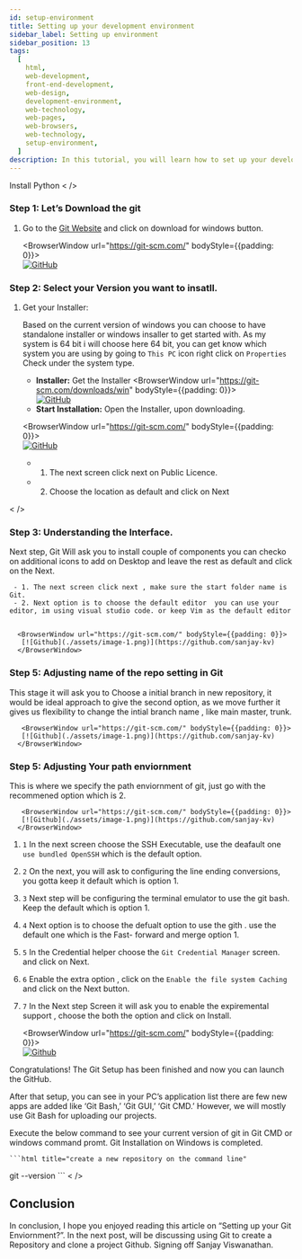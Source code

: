 ```yaml
---
id: setup-environment
title: Setting up your development environment
sidebar_label: Setting up environment
sidebar_position: 13
tags:
  [
    html,
    web-development,
    front-end-development,
    web-design,
    development-environment,
    web-technology,
    web-pages,
    web-browsers,
    web-technology,
    setup-environment,
  ]
description: In this tutorial, you will learn how to set up your development environment for HTML development.
---
```

  
Install Python
  < />
  ### Step 1: Let’s Download the git 
  
  1. Go to the [Git Website](https://git-scm.com/) and click on download for windows button.
  
      <BrowserWindow url="https://git-scm.com/" bodyStyle={{padding: 0}}>    
       [![GitHub](./assets/image-1.png)](https://git-scm.com/)
      </BrowserWindow>
  
  
  ### Step 2: Select your Version you want to insatll.
  
  1. Get your Installer:
  
     Based on the current version of windows you can choose to have standalone installer or windows insaller to get started with. As my system is 64 bit i will choose here 64 bit, you can get know which system you are using by going to ``This PC`` icon right click on ``Properties`` Check under the system type. 
  
       - **Installer:** Get the Installer
      <BrowserWindow url="https://git-scm.com/downloads/win" bodyStyle={{padding: 0}}>    
       [![GitHub](./assets/image-1.png)](https://git-scm.com/downloads/win)
      </BrowserWindow>
          
  
       - **Start Installation:** Open the Installer, upon downloading. 
            
     
      <BrowserWindow url="https://git-scm.com/" bodyStyle={{padding: 0}}>    
       [![GitHub](./assets/image-1.png)](https://git-scm.com/)
      </BrowserWindow>
  
     - 1. The next screen click next on Public Licence.
     - 2. Choose the location as default and click on Next
  
  < />
  
  ### Step 3: Understanding the Interface.
  
  Next step, Git Will ask you to install couple of components you can checko on additional icons to add on Desktop and leave the rest as default and click on the Next.
  
     - 1. The next screen click next , make sure the start folder name is Git.
     - 2. Next option is to choose the default editor  you can use your editor, im using visual studio code. or keep Vim as the default editor
  
  
      <BrowserWindow url="https://git-scm.com/" bodyStyle={{padding: 0}}>    
       [![Github](./assets/image-1.png)](https://github.com/sanjay-kv)
      </BrowserWindow>
  
     
  ### Step 5:  Adjusting name of the repo setting in Git
  
  This stage it will ask you to Choose a initial branch in new repository, it would be ideal approach to give the second option, as we move further it gives us flexibility to change the intial branch name , like main master, trunk. 
  
  
       <BrowserWindow url="https://git-scm.com/" bodyStyle={{padding: 0}}>    
       [![Github](./assets/image-1.png)](https://github.com/sanjay-kv)
      </BrowserWindow>
  
     
  ### Step 5:  Adjusting Your path enviornment
  
  This is where we specify the path enviornment of git, just go with the recommened option which is 2.
  
       <BrowserWindow url="https://git-scm.com/" bodyStyle={{padding: 0}}>    
       [![Github](./assets/image-1.png)](https://github.com/sanjay-kv)
      </BrowserWindow>
  
  
  1. ``1`` In the next screen choose the SSH Executable, use the deafault one ``use bundled OpenSSH`` which is the default option.
  2. ``2`` On the next, you will ask to configuring the line ending conversions, you gotta keep it default which is option 1.
  3. ``3`` Next step will be configuring the terminal emulator to use the git bash. Keep the default which is option 1.
  4. ``4`` Next option is to choose the defualt option to use the gith . use the default one which is the Fast- forward and merge option 1.
  5. ``5`` In the Credential helper choose the ``Git Credential Manager`` screen. and click on Next.
  6. ``6`` Enable the extra option , click on the ``Enable the file system Caching`` and click on the Next button. 
  7.  ``7`` In the Next step Screen it will ask you to enable the expiremental support , choose the both the option and click on Install. 
  
       <BrowserWindow url="https://git-scm.com/" bodyStyle={{padding: 0}}>    
       [![Github](./assets/image-1.png)](https://github.com/sanjay-kv)
      </BrowserWindow>
  
  Congratulations! The Git Setup has been finished and now you can launch the GitHub.
  
  After that setup, you can see in your PC’s application list there are few new apps are added like ‘Git Bash,’ ‘Git GUI,’ ‘Git CMD.’ However, we will mostly use Git Bash for uploading our projects.
  
  Execute the below command to see your current version of git in Git CMD or windows command promt. Git Installation on Windows is completed.
  
    ```html title="create a new repository on the command line"
  git --version
      ```
  < />
  
  ## Conclusion
  
  In conclusion, I hope you enjoyed reading this article on “Setting up your Git Enviornment?”. In the next post, will be discussing using Git to create a Repository and clone a project Github.  Signing off Sanjay Viswanathan.